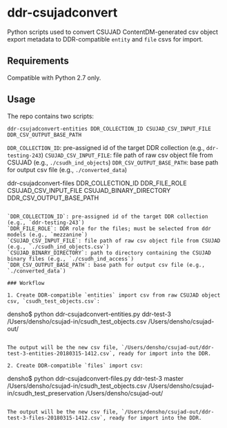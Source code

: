 # ddr-csujadconvert

Python scripts used to convert CSUJAD ContentDM-generated csv object export metadata to DDR-compatible `entity` and `file` csvs for import.

## Requirements

Compatible with Python 2.7 only.

## Usage

The repo contains two scripts: 

```
ddr-csujadconvert-entities DDR_COLLECTION_ID CSUJAD_CSV_INPUT_FILE DDR_CSV_OUTPUT_BASE_PATH
```

`DDR_COLLECTION_ID`: pre-assigned id of the target DDR collection (e.g., `ddr-testing-243`)
`CSUJAD_CSV_INPUT_FILE`: file path of raw csv object file from CSUJAD (e.g., `./csudh_ind_objects`)
`DDR_CSV_OUTPUT_BASE_PATH`: base path for output csv file (e.g., `./converted_data`) 

ddr-csujadconvert-files DDR_COLLECTION_ID DDR_FILE_ROLE CSUJAD_CSV_INPUT_FILE CSUJAD_BINARY_DIRECTORY DDR_CSV_OUTPUT_BASE_PATH
```

`DDR_COLLECTION_ID`: pre-assigned id of the target DDR collection (e.g., `ddr-testing-243`)
`DDR_FILE_ROLE`: DDR role for the files; must be selected from ddr models (e.g., `mezzanine`)
`CSUJAD_CSV_INPUT_FILE`: file path of raw csv object file from CSUJAD (e.g., `./csudh_ind_objects.csv`)
`CSUJAD_BINARY_DIRECTORY`: path to directory containing the CSUJAD binary files (e.g., `./csudh_ind_access`)
`DDR_CSV_OUTPUT_BASE_PATH`: base path for output csv file (e.g., `./converted_data`) 

### Workflow

1. Create DDR-compatible `entities` import csv from raw CSUJAD object csv, `csudh_test_objects.csv`:

```
densho$ python ddr-csujadconvert-entities.py ddr-test-3 /Users/densho/csujad-in/csudh_test_objects.csv /Users/densho/csujad-out/
```

The output will be the new csv file, `/Users/densho/csujad-out/ddr-test-3-entities-20180315-1412.csv`, ready for import into the DDR.

2. Create DDR-compatible `files` import csv:

```
densho$ python ddr-csujadconvert-files.py ddr-test-3 master /Users/densho/csujad-in/csudh_test_objects.csv /Users/densho/csujad-in/csudh_test_preservation /Users/densho/csujad-out/
```

The output will be the new csv file, `/Users/densho/csujad-out/ddr-test-3-files-20180315-1412.csv`, ready for import into the DDR.
